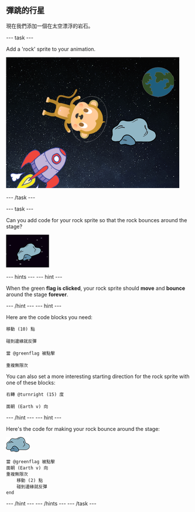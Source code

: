## 彈跳的行星

現在我們添加一個在太空漂浮的岩石。

\--- task \---

Add a 'rock' sprite to your animation.

![Adding a rock sprite](images/space-rock-sprite.png)

\--- /task \---

\--- task \---

Can you add code for your rock sprite so that the rock bounces around the stage?

![Testing a bouncing rock](images/space-bounce-test.png)

\--- hints \--- \--- hint \---

When the green **flag is clicked**, your rock sprite should **move** and **bounce** around the stage **forever**.

\--- /hint \--- \--- hint \---

Here are the code blocks you need:

```blocks3
移動 (10) 點

碰到邊緣就反彈

當 @greenflag 被點擊

重複無限次
```

You can also set a more interesting starting direction for the rock sprite with one of these blocks:

```blocks3
右轉 @turnright (15) 度

面朝 (Earth v) 向
```

\--- /hint \--- \--- hint \---

Here's the code for making your rock bounce around the stage:

![Rock sprite](images/sprite-rock.png)

```blocks3
當 @greenflag 被點擊
面朝 (Earth v) 向
重複無限次
    移動 (2) 點
    碰到邊緣就反彈
end
```

\--- /hint \--- \--- /hints \--- \--- /task \---